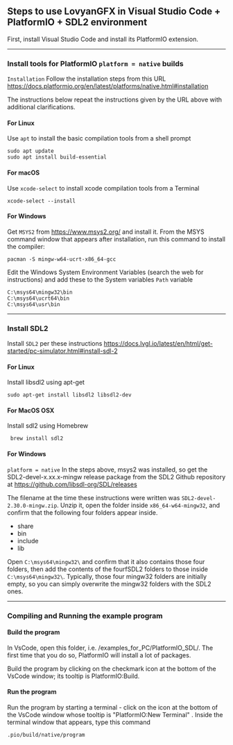
## Steps to use LovyanGFX in Visual Studio Code + PlatformIO + SDL2 environment

First, install Visual Studio Code and install its PlatformIO extension.

 ---

### Install tools for PlatformIO `platform = native` builds

`Installation` Follow the installation steps from this URL
https://docs.platformio.org/en/latest/platforms/native.html#installation

The instructions below repeat the instructions given by the URL above with additional clarifications.

#### For Linux

Use `apt` to install the basic compilation tools from a shell prompt
```
sudo apt update
sudo apt install build-essential
```

#### For macOS
Use `xcode-select` to install xcode compilation tools from a Terminal
```
xcode-select --install
```

#### For Windows
Get `MSYS2` from  https://www.msys2.org/ and install it.  From the MSYS command window that appears after installation, run this command to install the compiler:
```
pacman -S mingw-w64-ucrt-x86_64-gcc
```

Edit the Windows System Environment Variables (search the web for instructions) and add these to the System variables `Path` variable
```
C:\msys64\mingw32\bin
C:\msys64\ucrt64\bin
C:\msys64\usr\bin
```


 ---

### Install SDL2

Install `SDL2` per these instructions
https://docs.lvgl.io/latest/en/html/get-started/pc-simulator.html#install-sdl-2


#### For Linux

Install libsdl2 using apt-get

```
sudo apt-get install libsdl2 libsdl2-dev
```

#### For MacOS OSX

Install sdl2 using Homebrew
```
 brew install sdl2
```

#### For Windows

`platform = native`  In the steps above, msys2 was installed, so get the SDL2-devel-x.xx.x-mingw release package from the SDL2 Github repository at
https://github.com/libsdl-org/SDL/releases

The filename at the time these instructions were written was `SDL2-devel-2.30.0-mingw.zip`.
Unzip it, open the folder inside `x86_64-w64-mingw32`, and confirm that the following four folders appear inside.
 - share
 - bin
 - include
 - lib

Open `C:\msys64\mingw32\` and confirm that it also contains those four folders, then add the contents of the fourfSDL2 folders to those inside `C:\msys64\mingw32\`.  Typically, those four mingw32 folders are initially empty, so you can simply overwrite the mingw32 folders with the SDL2 ones.

 ---

### Compiling and Running the example program

#### Build the program

In VsCode, open this folder, i.e. <LovyanGFX>/examples_for_PC/PlatformIO_SDL/.  The first time that you do so, PlatformIO will install a lot of packages.

Build the program by clicking on the checkmark icon at the bottom of the VsCode window; its tooltip is PlatformIO:Build. 

#### Run the program

Run the program by starting a terminal - click on the icon at the bottom of the VsCode window whose tooltip is "PlatformIO:New Terminal" .  Inside the terminal window that appears, type this command

```
.pio/build/native/program
```
